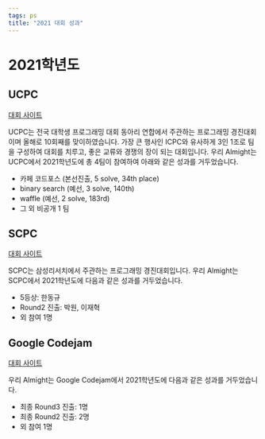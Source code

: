 ```yaml
---
tags: ps
title: "2021 대회 성과"
---
```


# 2021학년도

## UCPC

[대회 사이트](https://ucpc.me/)

UCPC는 전국 대학생 프로그래밍 대회 동아리 연합에서 주관하는 프로그래밍 경진대회이며 올해로 10회째를 맞이하였습니다.
가장 큰 행사인 ICPC와 유사하게 3인 1조로 팀을 구성하여 대회를 치루고, 좋은 교류와 경쟁의 장이 되는 대회입니다.
우리 Almight는 UCPC에서 2021학년도에 총 4팀이 참여하여 아래와 같은 성과를 거두었습니다.
- 카페 코드포스 (본선진출, 5 solve, 34th place)
- binary search (예선, 3 solve, 140th)
- waffle (예선, 2 solve, 183rd)
- 그 외 비공개 1 팀

## SCPC

[대회 사이트](https://research.samsung.com/scpc)

SCPC는 삼성리서치에서 주관하는 프로그래밍 경진대회입니다.
우리 Almight는 SCPC에서 2021학년도에 다음과 같은 성과를 거두었습니다.

- 5등상: 한동규
- Round2 진출: 박원, 이재혁
- 외 참여 1명

## Google Codejam

[대회 사이트](https://codingcompetitions.withgoogle.com/codejam/)

우리 Almight는 Google Codejam에서 2021학년도에 다음과 같은 성과를 거두었습니다.

- 최종 Round3 진출: 1명
- 최종 Round2 진출: 2명
- 외 참여 1명